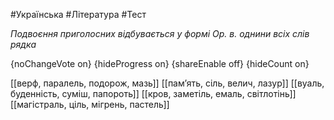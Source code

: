 #Українська #Література #Тест

*Подвоєння приголосних відбувається у формі Ор. в. однини всіх слів рядка*

{noChangeVote on}
{hideProgress on}
{shareEnable off}
{hideCount on}

[[верф, паралель, подорож, мазь]]
[[пам’ять, сіль, велич, лазур]]
[[вуаль, буденність, суміш, папороть]]
[[кров, заметіль, емаль, світлотінь]]
[[магістраль, ціль, мігрень, пастель]]
